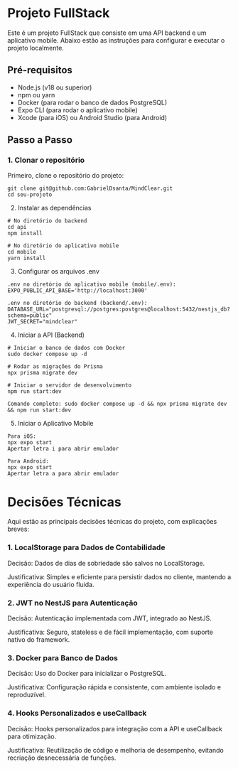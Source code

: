 # Projeto FullStack

Este é um projeto FullStack que consiste em uma API backend e um aplicativo mobile. Abaixo estão as instruções para configurar e executar o projeto localmente.

## Pré-requisitos

- Node.js (v18 ou superior)
- npm ou yarn
- Docker (para rodar o banco de dados PostgreSQL)
- Expo CLI (para rodar o aplicativo mobile)
- Xcode (para iOS) ou Android Studio (para Android)

## Passo a Passo

### 1. Clonar o repositório

Primeiro, clone o repositório do projeto:

```
git clone git@github.com:GabrielDsanta/MindClear.git
cd seu-projeto
```
2. Instalar as dependências

```
# No diretório do backend
cd api
npm install

# No diretório do aplicativo mobile
cd mobile
yarn install
```

3. Configurar os arquivos .env

```
.env no diretório do aplicativo mobile (mobile/.env):
EXPO_PUBLIC_API_BASE='http://localhost:3000'

.env no diretório do backend (backend/.env):
DATABASE_URL="postgresql://postgres:postgres@localhost:5432/nestjs_db?schema=public"
JWT_SECRET="mindclear"
```

4. Iniciar a API (Backend)
```
# Iniciar o banco de dados com Docker
sudo docker compose up -d

# Rodar as migrações do Prisma
npx prisma migrate dev

# Iniciar o servidor de desenvolvimento
npm run start:dev

Comando completo: sudo docker compose up -d && npx prisma migrate dev && npm run start:dev
```
5. Iniciar o Aplicativo Mobile
```
Para iOS:
npx expo start
Apertar letra i para abrir emulador

Para Android:
npx expo start
Apertar letra a para abrir emulador
```
# Decisões Técnicas
Aqui estão as principais decisões técnicas do projeto, com explicações breves:

### 1. LocalStorage para Dados de Contabilidade
Decisão: Dados de dias de sobriedade são salvos no LocalStorage.

Justificativa: Simples e eficiente para persistir dados no cliente, mantendo a experiência do usuário fluida.

### 2. JWT no NestJS para Autenticação
Decisão: Autenticação implementada com JWT, integrado ao NestJS.

Justificativa: Seguro, stateless e de fácil implementação, com suporte nativo do framework.

### 3. Docker para Banco de Dados
Decisão: Uso do Docker para inicializar o PostgreSQL.

Justificativa: Configuração rápida e consistente, com ambiente isolado e reproduzível.

### 4. Hooks Personalizados e useCallback
Decisão: Hooks personalizados para integração com a API e useCallback para otimização.

Justificativa: Reutilização de código e melhoria de desempenho, evitando recriação desnecessária de funções.


